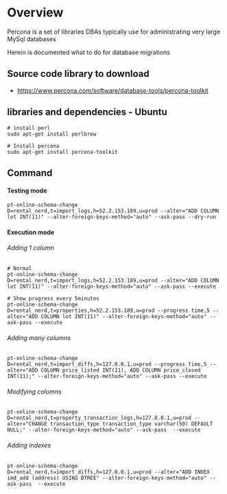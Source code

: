 # Overview
Percona is a set of libraries DBAs typically use for administrating very large MySql databases

Herein is documented what to do for database migrations

## Source code library to download
  - https://www.percona.com/software/database-tools/percona-toolkit

## libraries and dependencies - Ubuntu
```
# install perl
sudo apt-get install perlbrew

# Install percona
sudo apt-get install percona-toolkit
```

## Command

#### Testing mode
```
pt-online-schema-change D=rental_nerd,t=import_logs,h=52.2.153.189,u=prod --alter="ADD COLUMN lot INT(11)" --alter-foreign-keys-method="auto" --ask-pass --dry-run
```

#### Execution mode

###### Adding 1 column
```
# Normal
pt-online-schema-change D=rental_nerd,t=import_logs,h=52.2.153.189,u=prod --alter="ADD COLUMN lot INT(11)" --alter-foreign-keys-method="auto" --ask-pass --execute

# Show progress every 5minutes
pt-online-schema-change D=rental_nerd,t=properties,h=52.2.153.189,u=prod --progress time,5 --alter="ADD COLUMN lot INT(11)" --alter-foreign-keys-method="auto" --ask-pass --execute 
```

###### Adding many columns
```
pt-online-schema-change D=rental_nerd,t=import_diffs,h=127.0.0.1,u=prod --progress time,5 --alter="ADD COLUMN price_listed INT(11), ADD COLUMN price_closed INT(11);" --alter-foreign-keys-method="auto" --ask-pass --execute 
```

###### Modifying columns
```
pt-online-schema-change D=rental_nerd,t=property_transaction_logs,h=127.0.0.1,u=prod --alter="CHANGE transaction_type transaction_type varchar(50) DEFAULT NULL;" --alter-foreign-keys-method="auto" --ask-pass  --execute
```

###### Adding indexes
```
pt-online-schema-change D=rental_nerd,t=import_diffs,h=127.0.0.1,u=prod --alter="ADD INDEX imd_add (address) USING BTREE" --alter-foreign-keys-method="auto" --ask-pass  --execute
```